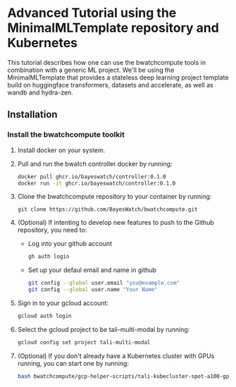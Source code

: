 # Advanced Tutorial using the MinimalMLTemplate repository and Kubernetes

This tutorial describes how one can use the bwatchcompute tools in combination with a generic ML project. We'll be using the MinimalMLTemplate that provides a stateless deep learning project template build on huggingface transformers, datasets and accelerate, as well as wandb and hydra-zen. 

## Installation

### Install the bwatchcompute toolkit

1. Install docker on your system.
2. Pull and run the bwatch controller docker by running:
   ```bash
   docker pull ghcr.io/bayeswatch/controller:0.1.0
   docker run -it ghcr.io/bayeswatch/controller:0.1.0
   ```
3. Clone the bwatchcompute repository to your container by running:
    ```
    git clone https://github.com/BayesWatch/bwatchcompute.git
    ```
4. (Optional) If intenting to develop new features to push to the Github repository, you need to:

    - Log into your github account
        ```bash
        gh auth login
        ```
    - Set up your defaul email and name in github
        ```bash
        git config --global user.email "you@example.com"
        git config --global user.name "Your Name"
        ```
5. Sign in to your gcloud account:

    ```bash
    gcloud auth login
    ```

6. Select the gcloud project to be tali-multi-modal by running:

    ```bash
    gcloud config set project tali-multi-modal
    ```

7. (Optional) If you don't already have a Kubernetes cluster with GPUs running, you can start one by running:

    ```bash
    bash bwatchcompute/gcp-helper-scripts/tali-kubecluster-spot-a100-gpu.sh
    ```

